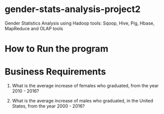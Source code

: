 # gender-stats-analysis-project2
Gender Statistics Analysis using Hadoop tools: Sqoop, Hive, Pig, Hbase, MapReduce and OLAP tools
# How to Run the program

# Business Requirements
1. What is the average increase of females who graduated, from the year 2010 - 2016?

5. What is the average increase of males who graduated, in the United States, from the year 2000 - 2016?



